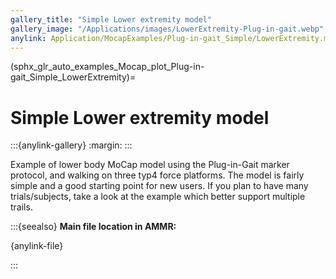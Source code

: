 ```yaml
---
gallery_title: "Simple Lower extremity model"
gallery_image: "/Applications/images/LowerExtremity-Plug-in-gait.webp"
anylink: Application/MocapExamples/Plug-in-gait_Simple/LowerExtremity.main.any
---
```


(sphx_glr_auto_examples_Mocap_plot_Plug-in-gait_Simple_LowerExtremity)=

# Simple Lower extremity model


:::{anylink-gallery}
:margin:
:::


Example of lower body MoCap model using the Plug-in-Gait marker protocol,
and walking on three typ4 force platforms. The model is fairly simple and a
good starting point for new users. If you plan to have many trials/subjects,
take a look at the example which better support multiple trails.


:::{seealso}
**Main file location in AMMR:**

{anylink-file}` `

:::
